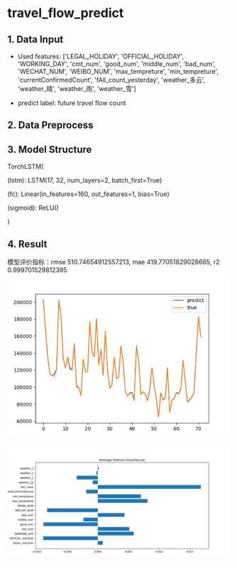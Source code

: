 # travel_flow_predict

## 1. Data Input
- Used features: ['LEGAL_HOLIDAY', 'OFFICIAL_HOLIDAY', 'WORKING_DAY', 'cmt_num',
       'good_num', 'middle_num', 'bad_num', 'WECHAT_NUM', 'WEIBO_NUM',
       'max_tempreture', 'min_tempreture', 'currentConfirmedCount',
       'fAll_count_yesterday', 'weather_多云', 'weather_晴', 'weather_雨', 'weather_雪']

- predict label: future travel flow count

## 2. Data Preprocess



## 3. Model Structure
TorchLSTM(


  (lstm): LSTM(17, 32, num_layers=2, batch_first=True)
  
  
  (fc): Linear(in_features=160, out_features=1, bias=True)
  
  
  (sigmoid): ReLU()
  
  
)


## 4. Result
模型评价指标：rmse 510.74654912557213, mae 419.77051829028665, r2 0.999701529812395
![avatar](/evaluation/eval_result_torch.png)

![avatar](/evaluation/feature_importance.png)
